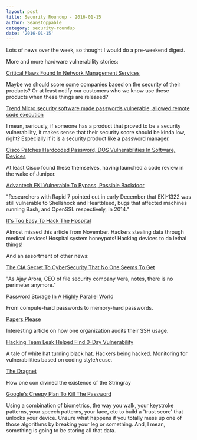 ```yaml
---
layout: post
title: Security Roundup - 2016-01-15
author: Seanstoppable
category: security-roundup
date: '2016-01-15'
---
```


Lots of news over the week, so thought I would do a pre-weekend digest.

More and more hardware vulnerability stories:

[Critical Flaws Found In Network Management Services](https://threatpost.com/critical-flaws-found-in-network-management-systems/115649/)

Maybe we should score some companies based on the security of their products? Or at least notify our customers who we know use these products when these things are released?

[Trend Micro security software made passwords vulnerable, allowed remote code execution](http://www.neowin.net/news/trend-micro-security-software-made-passwords-vulnerable-allowed-remote-code-execution)

I mean, seriously, if someone has a product that proved to be a security vulnerability, it makes sense that their security score should be kinda low, right? Especially if it is a security product like a password manager.

[Cisco Patches Hardcoded Password, DOS Vulnerabilities In Software, Devices](https://threatpost.com/cisco-patches-hardcoded-password-dos-vulnerabilities-in-software-devices/115881/)

At least Cisco found these themselves, having launched a code review in the wake of Juniper.

[Advantech EKI Vulnerable To Bypass, Possible Backdoor](https://threatpost.com/advantech-eki-vulnerable-to-bypass-possible-backdoor/115900/)

"Researchers with Rapid 7 pointed out in early December that EKI-1322 was still vulnerable to Shellshock and Heartbleed, bugs that affected machines running Bash, and OpenSSL respectively, in 2014."

[It's Too Easy To Hack The Hospital](http://www.bloomberg.com/features/2015-hospital-hack/)

Almost missed this article from November. Hackers stealing data through medical devices! Hospital system honeypots! Hacking devices to do lethal things!

And an assortment of other news:

[The CIA Secret To CyberSecurity That No One Seems To Get](http://www.wired.com/2015/12/the-cia-secret-to-cybersecurity-that-no-one-seems-to-get/)

"As Ajay Arora, CEO of file security company Vera, notes, there is no perimeter anymore."

[Password Storage In A Highly Parallel World](https://hynek.me/articles/storing-passwords/)

From compute-hard passwords to memory-hard passwords.

[Papers Please](https://blog.spreedly.com/2015/12/21/papers-please/)

Interesting article on how one organization audits their SSH usage.

[Hacking Team Leak Helped Find 0-Day Vulnerability](http://www.wired.com/2016/01/hacking-team-leak-helps-kaspersky-researchers-find-zero-day-exploit/)

A tale of white hat turning black hat. Hackers being hacked. Monitoring for vulnerabilities based on coding style/reuse.

[The Dragnet](http://www.theverge.com/2016/1/13/10758380/stingray-surveillance-device-daniel-rigmaiden-case)

How one con divined the existence of the Stringray

[Google's Creepy Plan To Kill The Password](http://www.engadget.com/2016/01/15/googles-creepy-plan-to-kill-the-password/)

Using a combination of biometrics, the way you walk, your keystroke patterns, your speech patterns, your face, etc to build a 'trust score' that unlocks your device. Unsure what happens if you totally mess up one of those algorithms by breaking your leg or something. And, I mean, something is going to be storing all that data.
